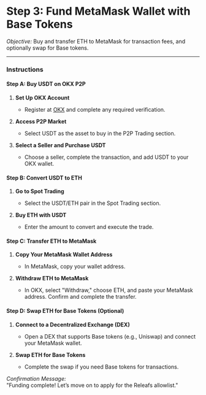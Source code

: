 # Step 3: Fund MetaMask Wallet with Base Tokens
*Objective:* Buy and transfer ETH to MetaMask for transaction fees, and optionally swap for Base tokens.

---

### Instructions

#### Step A: Buy USDT on OKX P2P
1. **Set Up OKX Account**
   - Register at [OKX](https://www.okx.com/) and complete any required verification.

2. **Access P2P Market**
   - Select USDT as the asset to buy in the P2P Trading section.

3. **Select a Seller and Purchase USDT**
   - Choose a seller, complete the transaction, and add USDT to your OKX wallet.

#### Step B: Convert USDT to ETH
1. **Go to Spot Trading**
   - Select the USDT/ETH pair in the Spot Trading section.

2. **Buy ETH with USDT**
   - Enter the amount to convert and execute the trade.

#### Step C: Transfer ETH to MetaMask
1. **Copy Your MetaMask Wallet Address**
   - In MetaMask, copy your wallet address.

2. **Withdraw ETH to MetaMask**
   - In OKX, select "Withdraw," choose ETH, and paste your MetaMask address. Confirm and complete the transfer.

#### Step D: Swap ETH for Base Tokens (Optional)
1. **Connect to a Decentralized Exchange (DEX)**
   - Open a DEX that supports Base tokens (e.g., Uniswap) and connect your MetaMask wallet.

2. **Swap ETH for Base Tokens**
   - Complete the swap if you need Base tokens for transactions.

*Confirmation Message:*  
"Funding complete! Let’s move on to apply for the Releafs allowlist."
